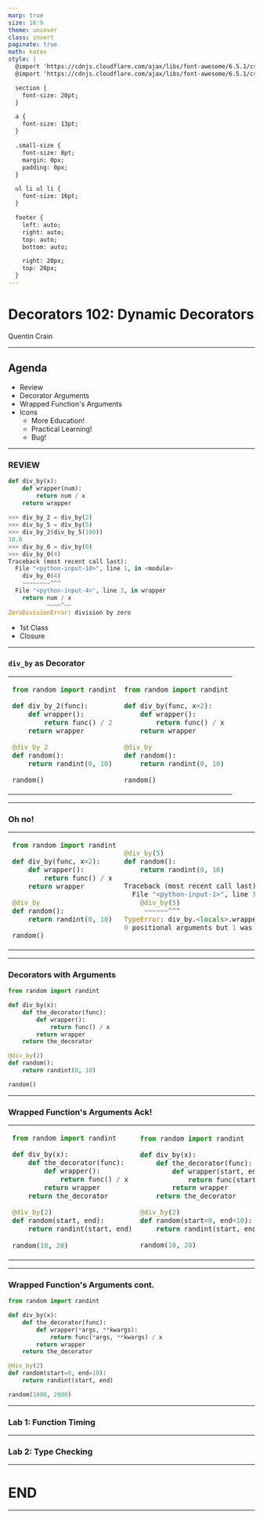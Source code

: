 ```yaml
---
marp: true
size: 16:9
theme: uncover
class: invert
paginate: true
math: katex
style: |
  @import 'https://cdnjs.cloudflare.com/ajax/libs/font-awesome/6.5.1/css/fontawesome.min.css';
  @import 'https://cdnjs.cloudflare.com/ajax/libs/font-awesome/6.5.1/css/solid.min.css';

  section {
    font-size: 20pt;
  }

  a {
    font-size: 13pt;
  }

  .small-size {
    font-size: 8pt;
    margin: 0px;
    padding: 0px;
  }

  ul li ul li {
    font-size: 16pt;
  }

  footer {
    left: auto;
    right: auto;
    top: auto;
    bottom: auto;

    right: 20px;
    top: 20px;
  }
---
```


# Decorators 102: Dynamic Decorators

Quentin Crain

---

## Agenda

- Review
- Decorator Arguments
- Wrapped Function's Arguments
- Icons
    - <span class="fa-solid fa-brain"> More Education!</span>
    - <span class="fa-solid fa-laptop-code"> Practical Learning!</span>
    - <span class="fa-solid fa-virus-covid"> Bug!</span>

---

### REVIEW

```python
def div_by(x):
    def wrapper(num):
        return num / x
    return wrapper
    
>>> div_by_2 = div_by(2)
>>> div_by_5 = div_by(5)
>>> div_by_2(div_by_5(100))
10.0
>>> div_by_0 = div_by(0)
>>> div_by_0(4)
Traceback (most recent call last):
  File "<python-input-10>", line 1, in <module>
    div_by_0(4)
    ~~~~~~~~^^^
  File "<python-input-4>", line 3, in wrapper
    return num / x
           ~~~~^~~
ZeroDivisionError: division by zero
```

- 1st Class
- Closure

---

### `div_by` as Decorator

<table width="100%">
<tr><td width="50%">

```python
from random import randint

def div_by_2(func):
    def wrapper():
        return func() / 2
    return wrapper

@div_by_2
def random():
    return randint(0, 10)

random()
```

</td><td>

```python
from random import randint

def div_by(func, x=2):
    def wrapper():
        return func() / x
    return wrapper

@div_by
def random():
    return randint(0, 10)

random()
```

</td></tr>
</table>

---

### Oh no!

<table width="100%">
<tr><td width="50%">

```python
from random import randint

def div_by(func, x=2):
    def wrapper():
        return func() / x
    return wrapper

@div_by
def random():
    return randint(0, 10)

random()
```

</td><td width="50%">

```python
@div_by(5)
def random():
    return randint(0, 10)

Traceback (most recent call last):
  File "<python-input-1>", line 1, in <module>
    @div_by(5)
     ~~~~~~^^^
TypeError: div_by.<locals>.wrapper() takes
0 positional arguments but 1 was given
```

</td></tr>
</table>

---

### Decorators with Arguments

```python
from random import randint

def div_by(x):
    def the_decorator(func):
        def wrapper():
            return func() / x
        return wrapper
    return the_decorator

@div_by(2)
def random():
    return randint(0, 10)

random()
```

---

### Wrapped Function's Arguments Ack!

<table width="100%">
<tr><td width="50%">

```python
from random import randint

def div_by(x):
    def the_decorator(func):
        def wrapper():
            return func() / x
        return wrapper
    return the_decorator

@div_by(2)
def random(start, end):
    return randint(start, end)
    
random(10, 20)
```

</td><td width="50%">

```python
from random import randint

def div_by(x):
    def the_decorator(func):
        def wrapper(start, end):
            return func(start, end) / x
        return wrapper
    return the_decorator

@div_by(2)
def random(start=0, end=10):
    return randint(start, end)

random(10, 20)
```

</td></tr>
</table>

---

### Wrapped Function's Arguments cont.

```python
from random import randint

def div_by(x):
    def the_decorator(func):
        def wrapper(*args, **kwargs):
            return func(*args, **kwargs) / x
        return wrapper
    return the_decorator

@div_by(2)
def random(start=0, end=10):
    return randint(start, end)

random(1000, 2000)
```

---

### Lab 1: Function Timing

---

### Lab 2: Type Checking

---

# END

---

